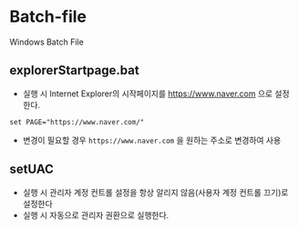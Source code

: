 # Batch-file
Windows Batch File

## explorerStartpage.bat
- 실행 시 Internet Explorer의 시작페이지를 https://www.naver.com 으로 설정한다.
```
set PAGE="https://www.naver.com/"
```
- 변경이 필요할 경우 `https://www.naver.com` 을 원하는 주소로 변경하여 사용

## setUAC 
- 실행 시 관리자 계정 컨트롤 설정을 항상 알리지 않음(사용자 계정 컨트롤 끄기)로 설정한다
- 실행 시 자동으로 관리자 권환으로 실행한다.
